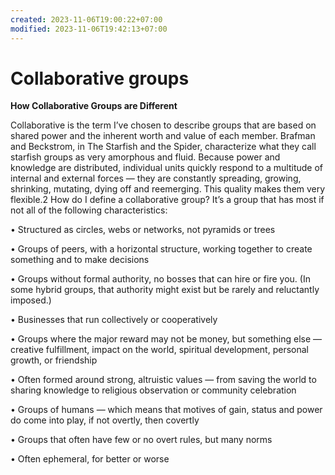 ```yaml
---
created: 2023-11-06T19:00:22+07:00
modified: 2023-11-06T19:42:13+07:00
---
```


# Collaborative groups

**How Collaborative Groups are Different** 

Collaborative is the term I’ve chosen to describe groups that are based on shared power and the inherent worth and value of each member. Brafman and Beckstrom, in The Starfish and the Spider, characterize what they call starfish groups as very amorphous and fluid. Because power and knowledge are distributed, individual units quickly respond to a multitude of internal and external forces — they are constantly spreading, growing, shrinking, mutating, dying off and reemerging. This quality makes them very flexible.2 How do I define a collaborative group? It’s a group that has most if not all of the following characteristics:

• Structured as circles, webs or networks, not pyramids or trees 

• Groups of peers, with a horizontal structure, working together to create something and to make decisions 

• Groups without formal authority, no bosses that can hire or fire you. (In some hybrid groups, that authority might exist but be rarely and reluctantly imposed.) 

• Businesses that run collectively or cooperatively 

• Groups where the major reward may not be money, but something else — creative fulfillment, impact on the world, spiritual development, personal growth, or friendship

• Often formed around strong, altruistic values — from saving the world to sharing knowledge to religious observation or community celebration 

• Groups of humans — which means that motives of gain, status and power do come into play, if not overtly, then covertly 

• Groups that often have few or no overt rules, but many norms 

• Often ephemeral, for better or worse
